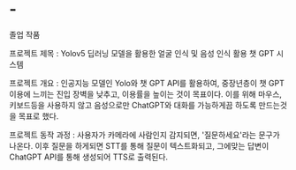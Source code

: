 # -
졸업 작품

프로젝트 제목 : Yolov5 딥러닝 모델을 활용한 얼굴 인식 및 음성 인식 활용 챗 GPT 시스템

프로젝트 개요 : 인공지능 모델인 Yolo와 챗 GPT API를 활용하여, 중장년층이 챗 GPT 이용에 느끼는 진입 장벽을 낮추고, 이용률을 높이는 것이 목표이다. 이를 위해 마우스, 키보드등을 사용하지 않고 음성으로만 ChatGPT와 대화를 가능하게끔 하도록 만드는것을 목표로 했다.

프로젝트 동작 과정 : 사용자가 카메라에 사람인지 감지되면, '질문하세요'라는 문구가 나온다. 이후 질문을 하게되면 STT를 통해 질문이 텍스트화되고, 그에맞는 답변이 ChatGPT API를 통해 생성되어 TTS로 출력된다.
